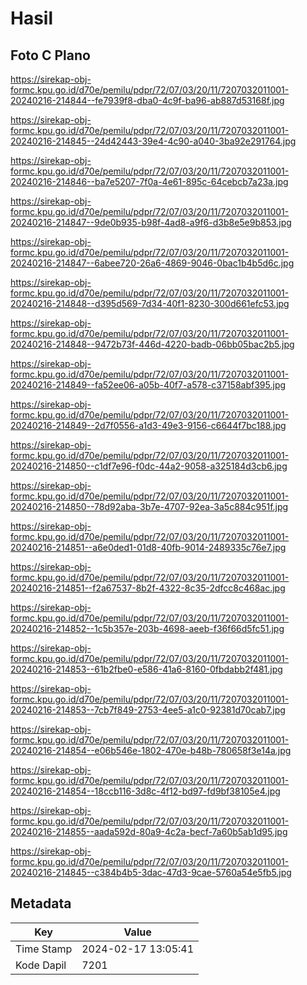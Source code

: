 # Hasil

## Foto C Plano

https://sirekap-obj-formc.kpu.go.id/d70e/pemilu/pdpr/72/07/03/20/11/7207032011001-20240216-214844--fe7939f8-dba0-4c9f-ba96-ab887d53168f.jpg

https://sirekap-obj-formc.kpu.go.id/d70e/pemilu/pdpr/72/07/03/20/11/7207032011001-20240216-214845--24d42443-39e4-4c90-a040-3ba92e291764.jpg

https://sirekap-obj-formc.kpu.go.id/d70e/pemilu/pdpr/72/07/03/20/11/7207032011001-20240216-214846--ba7e5207-7f0a-4e61-895c-64cebcb7a23a.jpg

https://sirekap-obj-formc.kpu.go.id/d70e/pemilu/pdpr/72/07/03/20/11/7207032011001-20240216-214847--9de0b935-b98f-4ad8-a9f6-d3b8e5e9b853.jpg

https://sirekap-obj-formc.kpu.go.id/d70e/pemilu/pdpr/72/07/03/20/11/7207032011001-20240216-214847--6abee720-26a6-4869-9046-0bac1b4b5d6c.jpg

https://sirekap-obj-formc.kpu.go.id/d70e/pemilu/pdpr/72/07/03/20/11/7207032011001-20240216-214848--d395d569-7d34-40f1-8230-300d661efc53.jpg

https://sirekap-obj-formc.kpu.go.id/d70e/pemilu/pdpr/72/07/03/20/11/7207032011001-20240216-214848--9472b73f-446d-4220-badb-06bb05bac2b5.jpg

https://sirekap-obj-formc.kpu.go.id/d70e/pemilu/pdpr/72/07/03/20/11/7207032011001-20240216-214849--fa52ee06-a05b-40f7-a578-c37158abf395.jpg

https://sirekap-obj-formc.kpu.go.id/d70e/pemilu/pdpr/72/07/03/20/11/7207032011001-20240216-214849--2d7f0556-a1d3-49e3-9156-c6644f7bc188.jpg

https://sirekap-obj-formc.kpu.go.id/d70e/pemilu/pdpr/72/07/03/20/11/7207032011001-20240216-214850--c1df7e96-f0dc-44a2-9058-a325184d3cb6.jpg

https://sirekap-obj-formc.kpu.go.id/d70e/pemilu/pdpr/72/07/03/20/11/7207032011001-20240216-214850--78d92aba-3b7e-4707-92ea-3a5c884c951f.jpg

https://sirekap-obj-formc.kpu.go.id/d70e/pemilu/pdpr/72/07/03/20/11/7207032011001-20240216-214851--a6e0ded1-01d8-40fb-9014-2489335c76e7.jpg

https://sirekap-obj-formc.kpu.go.id/d70e/pemilu/pdpr/72/07/03/20/11/7207032011001-20240216-214851--f2a67537-8b2f-4322-8c35-2dfcc8c468ac.jpg

https://sirekap-obj-formc.kpu.go.id/d70e/pemilu/pdpr/72/07/03/20/11/7207032011001-20240216-214852--1c5b357e-203b-4698-aeeb-f36f66d5fc51.jpg

https://sirekap-obj-formc.kpu.go.id/d70e/pemilu/pdpr/72/07/03/20/11/7207032011001-20240216-214853--61b2fbe0-e586-41a6-8160-0fbdabb2f481.jpg

https://sirekap-obj-formc.kpu.go.id/d70e/pemilu/pdpr/72/07/03/20/11/7207032011001-20240216-214853--7cb7f849-2753-4ee5-a1c0-92381d70cab7.jpg

https://sirekap-obj-formc.kpu.go.id/d70e/pemilu/pdpr/72/07/03/20/11/7207032011001-20240216-214854--e06b546e-1802-470e-b48b-780658f3e14a.jpg

https://sirekap-obj-formc.kpu.go.id/d70e/pemilu/pdpr/72/07/03/20/11/7207032011001-20240216-214854--18ccb116-3d8c-4f12-bd97-fd9bf38105e4.jpg

https://sirekap-obj-formc.kpu.go.id/d70e/pemilu/pdpr/72/07/03/20/11/7207032011001-20240216-214855--aada592d-80a9-4c2a-becf-7a60b5ab1d95.jpg

https://sirekap-obj-formc.kpu.go.id/d70e/pemilu/pdpr/72/07/03/20/11/7207032011001-20240216-214845--c384b4b5-3dac-47d3-9cae-5760a54e5fb5.jpg


## Metadata

| Key        | Value               |
| ---------- | ------------------- |
| Time Stamp | 2024-02-17 13:05:41 |
| Kode Dapil | 7201                |



